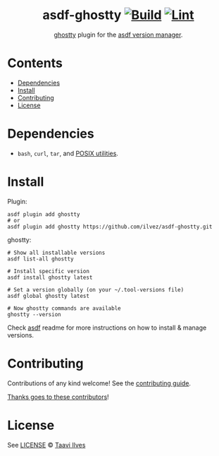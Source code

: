 <div align="center">

# asdf-ghostty [![Build](https://github.com/ilvez/asdf-ghostty/actions/workflows/build.yml/badge.svg)](https://github.com/ilvez/asdf-ghostty/actions/workflows/build.yml) [![Lint](https://github.com/ilvez/asdf-ghostty/actions/workflows/lint.yml/badge.svg)](https://github.com/ilvez/asdf-ghostty/actions/workflows/lint.yml)

[ghostty](https://ghostty.org/docs/) plugin for the [asdf version manager](https://asdf-vm.com).

</div>

# Contents

- [Dependencies](#dependencies)
- [Install](#install)
- [Contributing](#contributing)
- [License](#license)

# Dependencies

- `bash`, `curl`, `tar`, and [POSIX utilities](https://pubs.opengroup.org/onlinepubs/9699919799/idx/utilities.html).

# Install

Plugin:

```shell
asdf plugin add ghostty
# or
asdf plugin add ghostty https://github.com/ilvez/asdf-ghostty.git
```

ghostty:

```shell
# Show all installable versions
asdf list-all ghostty

# Install specific version
asdf install ghostty latest

# Set a version globally (on your ~/.tool-versions file)
asdf global ghostty latest

# Now ghostty commands are available
ghostty --version
```

Check [asdf](https://github.com/asdf-vm/asdf) readme for more instructions on how to
install & manage versions.

# Contributing

Contributions of any kind welcome! See the [contributing guide](contributing.md).

[Thanks goes to these contributors](https://github.com/ilvez/asdf-ghostty/graphs/contributors)!

# License

See [LICENSE](LICENSE) © [Taavi Ilves](https://github.com/ilvez/)
